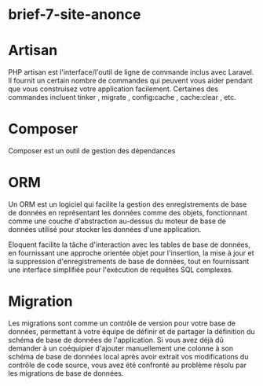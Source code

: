 # brief-7-site-anonce
# Artisan 
PHP artisan est l'interface/l'outil de ligne de commande
inclus avec Laravel. Il fournit un certain nombre de
commandes qui peuvent vous aider pendant que vous construisez votre
application facilement. Certaines des commandes incluent
tinker , migrate , config:cache , cache:clear , etc.
# Composer
Composer est un outil de gestion des dépendances
# ORM
Un ORM est un logiciel qui facilite la gestion des enregistrements de base de données en représentant les données comme des objets, fonctionnant comme une couche d'abstraction au-dessus du moteur de base de données utilisé pour stocker les données d'une application.

Eloquent facilite la tâche d'interaction avec les tables de base de données, en fournissant une approche orientée objet pour l'insertion, la mise à jour et la suppression d'enregistrements de base de données, tout en fournissant une interface simplifiée pour l'exécution de requêtes SQL complexes.
# Migration
Les migrations sont comme un contrôle de version pour votre base de données, permettant à votre équipe de définir et de partager la définition du schéma de base de données de l'application. Si vous avez déjà dû demander à un coéquipier d'ajouter manuellement une colonne à son schéma de base de données local après avoir extrait vos modifications du contrôle de code source, vous avez été confronté au problème résolu par les migrations de base de données.
